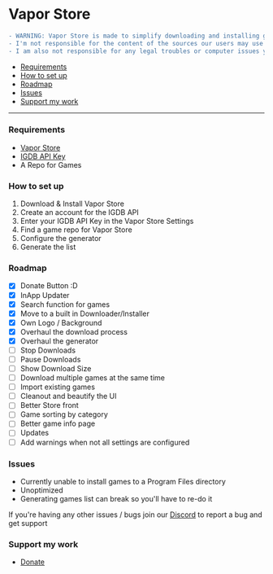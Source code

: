 # Vapor Store

```diff
- WARNING: Vapor Store is made to simplify downloading and installing games in a preinstalled format from the internet via a repository/source
- I'm not responsible for the content of the sources our users may use
- I am also not responsible for any legal troubles or computer issues you may face

```


- [Requirements](#requirements)
- [How to set up](#how-to-set-up)
- [Roadmap](#roadmap)
- [Issues](#issues)
- [Support my work](#support-my-work)

---

### Requirements

- [Vapor Store](https://github.com/CrypticShy/vapor-store/releases/)
- [IGDB API Key](https://api.igdb.com/signup)
- A Repo for Games

### How to set up

1. Download & Install Vapor Store
2. Create an account for the IGDB API
3. Enter your IGDB API Key in the Vapor Store Settings
4. Find a game repo for Vapor Store 
5. Configure the generator
6. Generate the list

### Roadmap

- [x] Donate Button :D
- [x] InApp Updater
- [x] Search function for games
- [x] Move to a built in Downloader/Installer
- [x] Own Logo / Background
- [x] Overhaul the download process
- [x] Overhaul the generator
- [ ] Stop Downloads
- [ ] Pause Downloads
- [ ] Show Download Size
- [ ] Download multiple games at the same time
- [ ] Import existing games
- [ ] Cleanout and beautify the UI
- [ ] Better Store front
- [ ] Game sorting by category
- [ ] Better game info page
- [ ] Updates
- [ ] Add warnings when not all settings are configured

### Issues

- Currently unable to install games to a Program Files directory
- Unoptimized
- Generating games list can break so you'll have to re-do it

If you're having any other issues / bugs join our [Discord](https://discord.gg/ZjDTpmf) to report a bug and get support 

### Support my work

 - [Donate](https://ko-fi.com/sushy)
